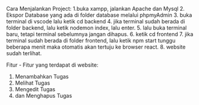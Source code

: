 Cara Menjalankan Project:
1.buka xampp, jalankan Apache dan Mysql
2. Ekspor Database yang ada di folder database melalui phpmyAdmin
3. buka terminal di vscode lalu ketik cd backend
4. jika terminal sudah berada di folder backend, lalu ketik nodemon index, lalu enter.
5. lalu buka terminal baru, tetapi terminal sebelumnya jangan dihapus.
6. ketik cd frontend
7. jika terminal sudah berada di folder frontend, lalu ketik npm start tunggu beberapa menit maka otomatis akan tertuju ke browser react.
8. website sudah terlihat. 

Fitur - Fitur yang terdapat di website:
1. Menambahkan Tugas
2. Melihat Tugas
3. Mengedit Tugas
4. dan Menghapus Tugas
